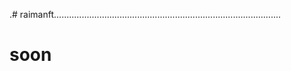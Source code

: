 .# raimanft..........................................................................................
# soon

